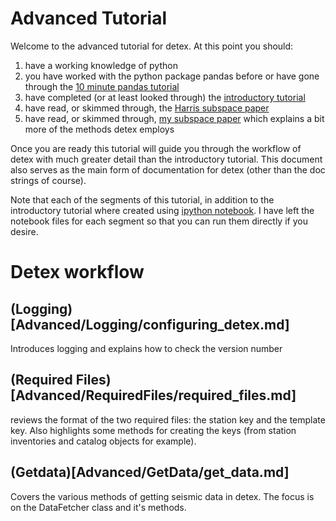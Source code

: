 # Advanced Tutorial

Welcome to the advanced tutorial for detex. At this point you should:

1.  have a working knowledge of python
2. you have worked with the python package pandas before or have gone through the [10 minute pandas tutorial](http://pandas.pydata.org/pandas-docs/stable/10min.html)
3. have completed (or at least looked through) the [introductory tutorial](intro.md)
4. have read, or skimmed through, the [Harris subspace paper](https://e-reports-ext.llnl.gov/pdf/335299.pdf)
5. have read, or skimmed through, [my  subspace paper](http://gji.oxfordjournals.org/content/203/2/1388.full?keytype=ref&ijkey=5HUaTUw3o0Xikhs) which explains a bit more of the methods detex employs

Once you are ready this tutorial will guide you through the workflow of detex with much greater detail than the introductory tutorial. This document also serves as the main form of documentation for detex (other than the doc strings of course).

Note that each of the segments of this tutorial, in addition to the introductory tutorial where created using [ipython notebook](http://ipython.org/notebook.html). I have left the notebook files for each segment so that you can run them directly if you desire. 

# Detex workflow

## (Logging)[Advanced/Logging/configuring_detex.md]
Introduces logging and explains how to check the version number

## (Required Files)[Advanced/RequiredFiles/required_files.md]
reviews the format of the two required files: the station key and the template key. Also highlights some methods for creating the keys (from station inventories and catalog objects for example). 

##  (Getdata)[Advanced/GetData/get_data.md]
Covers the various methods of getting seismic data in detex. The focus is on the DataFetcher class and it's methods. 


